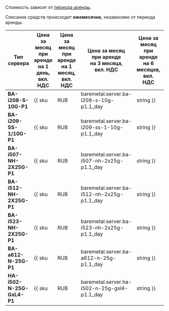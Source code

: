 Стоимость зависит от [периода аренды](../../baremetal/concepts/servers.md#server-lease).

Списание средств происходит **ежемесячно**, независимо от периода аренды.

Тип сервера        | Цена за месяц<br/>при аренде<br/>на 1 день,<br/>вкл. НДС | Цена за месяц<br/>при аренде<br/>на 1 месяц,<br/>вкл. НДС | Цена за месяц<br/>при аренде<br/>на 3 месяца,<br/>вкл. НДС | Цена за месяц<br/>при аренде<br/>на 6 месяцев,<br/>вкл. НДС | Цена за месяц<br/>при аренде<br/>на 1 год,<br/>вкл. НДС
------------------ | ----------- | ----------- | ----------- | ----------- | ---
**BA-i208-S-10G-P1**  | {{ sku|RUB|baremetal.server.ba-i208-s-10g-p1.1_day|string }} | {{ sku|RUB|baremetal.server.ba-i208-s-10g-p1.1_month|string }} | {{ sku|RUB|baremetal.server.ba-i208-s-10g-p1.3_month|string }} | {{ sku|RUB|baremetal.server.ba-i208-s-10g-p1.6_month|string }} | {{ sku|RUB|baremetal.server.ba-i208-s-10g-p1.12_month|string }}
**BA-i209-SS-1/10G-P1**  | {{ sku|RUB|baremetal.server.ba-i209-ss-1-10g-p1.1_day|string }} | {{ sku|RUB|baremetal.server.ba-i209-ss-1-10g-p1.1_month|string }} | {{ sku|RUB|baremetal.server.ba-i209-ss-1-10g-p1.3_month|string }} | {{ sku|RUB|baremetal.server.ba-i209-ss-1-10g-p1.6_month|string }} | {{ sku|RUB|baremetal.server.ba-i209-ss-1-10g-p1.12_month|int|string }}
**BA-i507-NH-2X25G-P1** | {{ sku|RUB|baremetal.server.ba-i507-nh-2x25g-p1.1_day|string }} | {{ sku|RUB|baremetal.server.ba-i507-nh-2x25g-p1.1_month|string }} | {{ sku|RUB|baremetal.server.ba-i507-nh-2x25g-p1.3_month|string }} | {{ sku|RUB|baremetal.server.ba-i507-nh-2x25g-p1.6_month|string }} | {{ sku|RUB|baremetal.server.ba-i507-nh-2x25g-p1.12_month|string }}
**BA-i512-NH-2X25G-P1** | {{ sku|RUB|baremetal.server.ba-i512-nh-2x25g-p1.1_day|string }} | {{ sku|RUB|baremetal.server.ba-i512-nh-2x25g-p1.1_month|string }} | {{ sku|RUB|baremetal.server.ba-i512-nh-2x25g-p1.3_month|string }} | {{ sku|RUB|baremetal.server.ba-i512-nh-2x25g-p1.6_month|string }} | {{ sku|RUB|baremetal.server.ba-i512-nh-2x25g-p1.12_month|string }}
**BA-i523-NH-2X25G-P1** | {{ sku|RUB|baremetal.server.ba-i523-nh-2x25g-p1.1_day|string }} | {{ sku|RUB|baremetal.server.ba-i523-nh-2x25g-p1.1_month|string }} | {{ sku|RUB|baremetal.server.ba-i523-nh-2x25g-p1.3_month|string }} | {{ sku|RUB|baremetal.server.ba-i523-nh-2x25g-p1.6_month|string }} | {{ sku|RUB|baremetal.server.ba-i523-nh-2x25g-p1.12_month|string }}
**BA-a612-N-25G-P1**  | {{ sku|RUB|baremetal.server.ba-a612-n-25g-p1.1_day|string }} | {{ sku|RUB|baremetal.server.ba-a612-n-25g-p1.1_month|string }} | {{ sku|RUB|baremetal.server.ba-a612-n-25g-p1.3_month|string }} | {{ sku|RUB|baremetal.server.ba-a612-n-25g-p1.6_month|string }} | {{ sku|RUB|baremetal.server.ba-a612-n-25g-p1.12_month|string }}
**HA-i502-N-25G-GxL4-P1**  | {{ sku|RUB|baremetal.server.ha-i502-n-25g-gxl4-p1.1_day|string }} | {{ sku|RUB|baremetal.server.ha-i502-n-25g-gxl4-p1.1_month|string }} | {{ sku|RUB|baremetal.server.ha-i502-n-25g-gxl4-p1.3_month|string }} | {{ sku|RUB|baremetal.server.ha-i502-n-25g-gxl4-p1.6_month|string }} | {{ sku|RUB|baremetal.server.ha-i502-n-25g-gxl4-p1.12_month|string }}